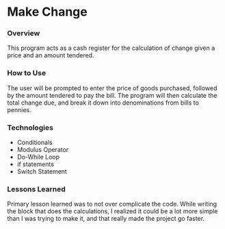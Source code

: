 # Make Change

### Overview

This program acts as a cash register for the calculation of change given a price and an amount tendered.

### How to Use

The user will be prompted to enter the price of goods purchased, followed by the amount tendered to pay the bill. The program will then calculate the total change due, and break it down into denominations from bills to pennies.


### Technologies

* Conditionals
* Modulus Operator
* Do-While Loop
* if statements
* Switch Statement

### Lessons Learned

Primary lesson learned was to not over complicate the code. While writing the block that does the calculations, I realized it could be a lot more simple than I was trying to make it, and that really made the project go faster.
